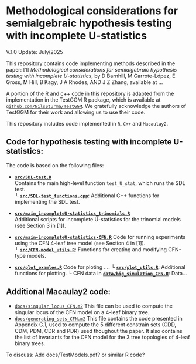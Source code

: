 # Methodological considerations for semialgebraic hypothesis testing with incomplete U-statistics

V.1.0 Update: July/2025

This repository contains code implementing methods described in the paper:
[1] _Methodological considerations for semialgebraic hypothesis testing with incomplete U-statistics_, by D Barnhill, M Garrote-López, E Gross, M Hill,
B Kagy, J A Rhodes, AND J Z Zhang, available at ...

A portion of the R and c++ code in this repository is adapted from the implementation in the TestGGM R package, which is available at [`github.com/NilsSturma/TestGGM`](https://github.com/NilsSturma/TestGGM). We gratefully acknowledge the authors of TestGGM for their work and allowing us to use their code.

This repository includes code implemented in `R`, `C++` and `Macaulay2`.


## Code for hypothesis testing with incomplete U-statistics:
The code is based on the following files:

- **[`src/SDL-test.R`](src/SDL-test.R)**  
  Contains the main high-level function `test_U_stat`, which runs the SDL test.  
  └ **[`src/SDL-test_functions.cpp`](src/SDL-test_functions.cpp)**: Additional C++ functions for implementing the SDL test.

- **[`src/main_incompleteU-statistics_trinomials.R`](src/main_incompleteU-statistics_trinomials.R)**  
  Additional scripts for incomplete U-statistics for the trinomial models (see Section 3 in [1]).

- **[`src/main-incompleteU-statistics-CFN.R`](src/run-CFN-experiment.R)**
  Code for running experiments using the CFN 4-leaf tree model (see Section 4 in [1]).  
  └ **[`src/CFN-model_utils.R`](src/CFN-model_utils.R)**: Functions for creating and modifying CFN-type models.

- **[`src/plot_examles.R`](src/run-CFN-experiment.R)**
  Code for ploting ....
  └ **[`src/plot_utils.R`](src/CFN-model_utils.R)**: Additional functions for plotting.
  └ CFN data in **[`data/big_simulation_CFN.R`](data/big_simulation_CFN)**: Data...


## Additional Macaulay2 code:
* [`docs/singular_locus_CFN.m2`](docs/singular_locus_CFN.m2) This file can be used to compute the singular locus of the CFN model on a 4-leaf binary tree.
* [`docs/generating_sets_CFN.m2`](docs/generating_sets_CFN.m2) This file contains the code presented in Appendix C.1, used to compute the 5 different constrain sets (CDD, CDM, PDM, CDR and PDR) used thoughout the paper. It also contains the list of invariants for the CFN model for the 3 tree topologies of 4-leaf binary trees.


To discuss: Add docs/TestModels.pdf? or similar R code?


